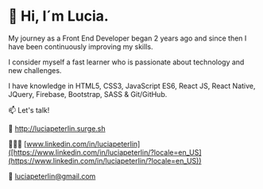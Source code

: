 # 👋 Hi, I´m Lucia.

My journey as a Front End Developer began 2 years ago and since then I have been continuously improving my skills.

I consider myself a fast learner who is passionate about technology and new challenges.

I have knowledge in HTML5, CSS3, JavaScript ES6, React JS, React Native, JQuery, Firebase, Bootstrap, SASS & Git/GitHub.


📫 Let's talk!


💼 http://luciapeterlin.surge.sh

👩🏻‍💻 [www.linkedin.com/in/luciapeterlin]([https://www.linkedin.com/in/luciapeterlin/?locale=en_US](https://www.linkedin.com/in/luciapeterlin/?locale=en_US))

📮 luciapeterlin@gmail.com 
